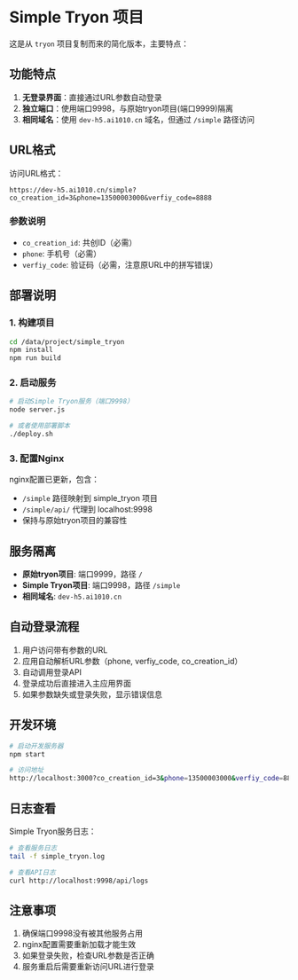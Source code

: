 # Simple Tryon 项目

这是从 `tryon` 项目复制而来的简化版本，主要特点：

## 功能特点

1. **无登录界面**：直接通过URL参数自动登录
2. **独立端口**：使用端口9998，与原始tryon项目(端口9999)隔离
3. **相同域名**：使用 `dev-h5.ai1010.cn` 域名，但通过 `/simple` 路径访问

## URL格式

访问URL格式：
```
https://dev-h5.ai1010.cn/simple?co_creation_id=3&phone=13500003000&verfiy_code=8888
```

### 参数说明
- `co_creation_id`: 共创ID（必需）
- `phone`: 手机号（必需）
- `verfiy_code`: 验证码（必需，注意原URL中的拼写错误）

## 部署说明

### 1. 构建项目
```bash
cd /data/project/simple_tryon
npm install
npm run build
```

### 2. 启动服务
```bash
# 启动Simple Tryon服务（端口9998）
node server.js

# 或者使用部署脚本
./deploy.sh
```

### 3. 配置Nginx
nginx配置已更新，包含：
- `/simple` 路径映射到 simple_tryon 项目
- `/simple/api/` 代理到 localhost:9998
- 保持与原始tryon项目的兼容性

## 服务隔离

- **原始tryon项目**: 端口9999，路径 `/`
- **Simple Tryon项目**: 端口9998，路径 `/simple`
- **相同域名**: `dev-h5.ai1010.cn`

## 自动登录流程

1. 用户访问带有参数的URL
2. 应用自动解析URL参数（phone, verfiy_code, co_creation_id）
3. 自动调用登录API
4. 登录成功后直接进入主应用界面
5. 如果参数缺失或登录失败，显示错误信息

## 开发环境

```bash
# 启动开发服务器
npm start

# 访问地址
http://localhost:3000?co_creation_id=3&phone=13500003000&verfiy_code=8888
```

## 日志查看

Simple Tryon服务日志：
```bash
# 查看服务日志
tail -f simple_tryon.log

# 查看API日志
curl http://localhost:9998/api/logs
```

## 注意事项

1. 确保端口9998没有被其他服务占用
2. nginx配置需要重新加载才能生效
3. 如果登录失败，检查URL参数是否正确
4. 服务重启后需要重新访问URL进行登录
